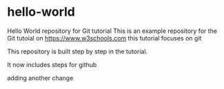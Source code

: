 # hello-world
Hello World repository for Git tutorial
This is an example repository for the Git tutoial on https://www.w3schools.com
this tutorial focuses on git

This repository is built step by step in the tutorial.

It now includes steps for github

adding another change
